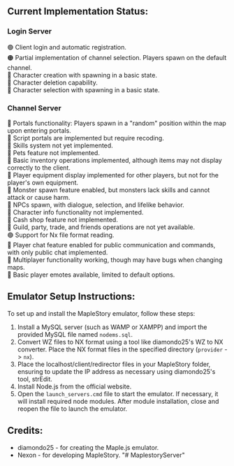 ## Current Implementation Status:

### Login Server
🟢 Client login and automatic registration.\
🟠 Partial implementation of channel selection. Players spawn on the default channel.\
🔴 Character creation with spawning in a basic state.\
🔴 Character deletion capability.\
🔴 Character selection with spawning in a basic state.

### Channel Server
🔴 Portals functionality: Players spawn in a "random" position within the map upon entering portals.\
🔴 Script portals are implemented but require recoding.\
🔴 Skills system not yet implemented.\
🔴 Pets feature not implemented.\
🔴 Basic inventory operations implemented, although items may not display correctly to the client.\
🔴 Player equipment display implemented for other players, but not for the player's own equipment.\
🔴 Monster spawn feature enabled, but monsters lack skills and cannot attack or cause harm.\
🔴 NPCs spawn, with dialogue, selection, and lifelike behavior.\
🔴 Character info functionality not implemented.\
🔴 Cash shop feature not implemented.\
🔴 Guild, party, trade, and friends operations are not yet available.\
🟢 Support for Nx file format reading.\
🔴 Player chat feature enabled for public communication and commands, with only public chat implemented.\
🔴 Multiplayer functionality working, though may have bugs when changing maps.\
🔴 Basic player emotes available, limited to default options.

## Emulator Setup Instructions:
To set up and install the MapleStory emulator, follow these steps:

1. Install a MySQL server (such as WAMP or XAMPP) and import the provided MySQL file named `nodems.sql`.
2. Convert WZ files to NX format using a tool like diamondo25's WZ to NX converter. Place the NX format files in the specified directory (`provider` -> `nx`).
3. Place the localhost/client/redirector files in your MapleStory folder, ensuring to update the IP address as necessary using diamondo25's tool, strEdit.
4. Install Node.js from the official website.
5. Open the `launch_servers.cmd` file to start the emulator. If necessary, it will install required node modules. After module installation, close and reopen the file to launch the emulator.

## Credits:
* diamondo25 - for creating the Maple.js emulator.
* Nexon - for developing MapleStory.
"# MaplestoryServer" 
